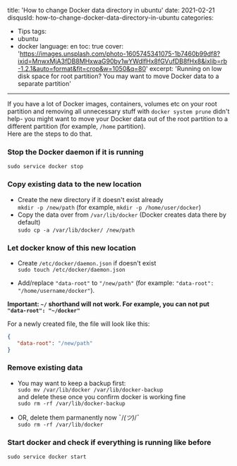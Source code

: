 title: 'How to change Docker data directory in ubuntu'
date: 2021-02-21
disqusId: how-to-change-docker-data-directory-in-ubuntu
categories:
- Tips
tags:
- ubuntu
- docker
language: en
toc: true
cover: 'https://images.unsplash.com/photo-1605745341075-1b7460b99df8?ixid=MnwxMjA3fDB8MHxwaG90by1wYWdlfHx8fGVufDB8fHx8&ixlib=rb-1.2.1&auto=format&fit=crop&w=1050&q=80'
excerpt: 'Running on low disk space for root partition? You may want to move Docker data to a separate partition'
---

If you have a lot of Docker images, containers, volumes etc on your root partition and removing all unnecessary stuff with `docker system prune` didn't help- you might want to move your Docker data out of the root partition to a different partition (for example, `/home` partition).  
Here are the steps to do that.  
  
### Stop the Docker daemon if it is running  
`sudo service docker stop`  
  
### Copy existing data to the new location  
- Create the new directory if it doesn't exist already    
`mkdir -p /new/path` (for example, `mkdir -p /home/user/docker`)  
- Copy the data over from `/var/lib/docker` (Docker creates data there by default)  
`sudo cp -a /var/lib/docker/ /new/path`  
  
### Let docker know of this new location
- Create `/etc/docker/daemon.json` if doesn't exist  
 `sudo touch /etc/docker/daemon.json`
  
- Add/replace `"data-root"` to `"/new/path"` (for example: `"data-root": "/home/username/docker"`).
  
**Important: `~/` shorthand will not work. For example, you can not put `"data-root": "~/docker"`**
  
For a newly created file, the file will look like this:  
```json
{ 
   "data-root": "/new/path" 
}
```
### Remove existing data
- You may want to keep a backup first:  
`sudo mv /var/lib/docker /var/lib/docker-backup`  
and delete these once you confirm docker is working fine  
`sudo rm -rf /var/lib/docker-backup`  
  
- OR, delete them parmanently now ¯/_(ツ)_/¯  
`sudo rm -rf /var/lib/docker`  
   
### Start docker and check if everything is running like before  
`sudo service docker start`  
